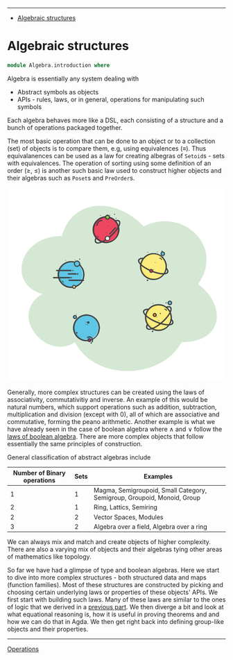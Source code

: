 <!-- START doctoc generated TOC please keep comment here to allow auto update -->
<!-- DON'T EDIT THIS SECTION, INSTEAD RE-RUN doctoc TO UPDATE -->
****

- [Algebraic structures](#algebraic-structures)

<!-- END doctoc generated TOC please keep comment here to allow auto update -->


# Algebraic structures

```agda
module Algebra.introduction where
```

Algebra is essentially any system dealing with

- Abstract symbols as objects
- APIs - rules, laws, or in general, operations for manipulating such symbols

Each algebra behaves more like a DSL, each consisting of a structure and a bunch of operations packaged together.

The most basic operation that can be done to an object or to a collection (set) of objects is to compare them, e.g, using equivalences (≡). Thus equivalanences can be used as a law for creating albegras of `Setoid`s - sets with equivalences. The operation of sorting using some definition of an order (≥, ≤) is another such basic law used to construct higher objects and their algebras such as `Poset`s and `PreOrder`s.

![magma](./magma.png)

Generally, more complex structures can be created using the laws of associativity, commutativitiy and inverse. An example of this would be natural numbers, which support operations such as addition, subtraction, multiplication and division (except with 0), all of which are associative and commutative, forming the peano arithmetic. Another example is what we have already seen in the case of boolean algebra where ∧ and ∨ follow the [laws of boolean algebra](./Logic.laws.html). There are more complex objects that follow essentially the same principles of construction.

General classification of abstract algebras include

| Number of Binary operations | Sets | Examples |
| --- | --- | --- |
| 1 | 1 | Magma, Semigroupoid, Small Category, Semigroup, Groupoid, Monoid, Group |
| 2 | 1 | Ring, Lattics, Semiring |
| 2 | 2 | Vector Spaces, Modules |
| 3 | 2 | Algebra over a field, Algebra over a ring |

We can always mix and match and create objects of higher complexity. There are also a varying mix of objects and their algebras tying other areas of mathematics like topology.

So far we have had a glimpse of type and boolean algebras. Here we start to dive into more complex structures - both structured data and maps (function families). Most of these structures are constructed by picking and choosing certain underlying laws or properties of these objects' APIs. We first start with building such laws. Many of these laws are similar to the ones of logic that we derived in a [previous part](./Logic.laws.html/#operations). We then diverge a bit and look at what equational reasoning is, how it is useful in proving theorems and and how we can do that in Agda. We then get right back into defining group-like objects and their properties.

****
[Operations](./Algebra.operations.html)

